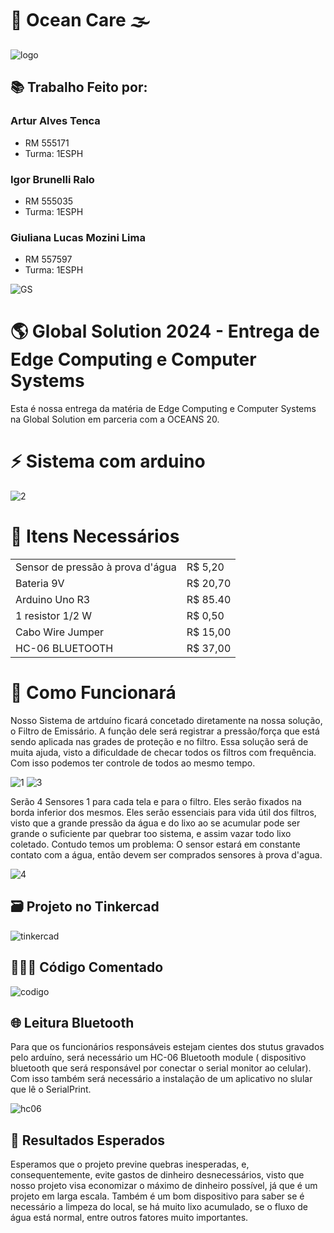 # 🌊 Ocean Care 🌫️

![logo](https://github.com/Oceans-Care/GlobalSolution/assets/162123371/061fce61-df56-4dca-a2fe-efdeecd5a5b0)
## 📚 Trabalho Feito por:
### Artur Alves Tenca
- RM 555171
- Turma: 1ESPH
  
### Igor Brunelli Ralo
- RM 555035
- Turma: 1ESPH

### Giuliana Lucas Mozini Lima
- RM 557597
- Turma: 1ESPH



![GS](https://github.com/Oceans-Care/GlobalSolution/assets/162123371/0e9b5040-7d1f-450f-9827-a91e3b7a7e9c)

<h1> 🌎 Global Solution 2024 - Entrega de Edge Computing e Computer Systems </h1>
Esta é nossa entrega da matéria de Edge Computing e Computer Systems na Global Solution em parceria com a OCEANS 20.
  
# ⚡ Sistema com arduino

![2](https://github.com/Oceans-Care/GlobalSolution/assets/162123371/841e5969-eb00-4dcd-a7da-5ae5ce019647)

# 🧱 Itens Necessários 

<table>
  <tr>
    <td> Sensor de pressão à prova d'água </td>
    <td> R$ 5,20 </td>
  </tr>
  <tr>
    <td> Bateria 9V</td>
    <td> R$ 20,70 </td>
  </tr>
  <tr>
    <td> Arduino Uno R3 </td>
    <td> R$ 85.40 </td>
  </tr>
  <tr>
    <td> 1 resistor 1/2 W </td>
    <td> R$ 0,50 </td>
  </tr>
  <tr>
    <td> Cabo Wire Jumper </td>
    <td> R$ 15,00 </td>
  </tr>
   <tr>
    <td> HC-06 BLUETOOTH </td>
    <td> R$ 37,00 </td>
  </tr>
</table>

# 🤔 Como Funcionará
Nosso Sistema de artduíno ficará concetado diretamente na nossa solução, o Filtro de Emissário. A função dele será registrar a pressão/força que está sendo aplicada nas grades de proteção e no filtro. Essa solução será de muita ajuda, visto a dificuldade de checar todos os filtros com frequência. Com isso podemos ter controle de todos ao mesmo tempo.

![1](https://github.com/Oceans-Care/GlobalSolution/assets/162123371/429a0190-d19d-4335-9e0d-36f10e2ef22b)
![3](https://github.com/Oceans-Care/GlobalSolution/assets/162123371/b5c4f204-0ab4-452f-a319-04fcfde90891)

Serão 4 Sensores 1 para cada tela e para o filtro. Eles serão fixados na borda inferior dos mesmos. Eles serão essenciais para vida útil dos filtros, visto que a grande pressão da água e do lixo ao se acumular pode ser grande o suficiente par quebrar too sistema, e assim vazar todo lixo coletado. Contudo temos um problema: O sensor estará em constante contato com a água, então devem ser comprados sensores à prova d'agua.

![4](https://github.com/Oceans-Care/GlobalSolution/assets/162123371/f191cf0b-45f5-44ec-81c7-43300949ccce)

## 🗃️ Projeto no Tinkercad 

![tinkercad](https://github.com/Oceans-Care/GlobalSolution/assets/162123371/8576bae4-8f93-42c9-a672-a333ebcbe509)

## 👩🏻‍💻 Código Comentado 

![codigo](https://github.com/Oceans-Care/GlobalSolution/assets/162123371/6f7f5148-e6d7-4df3-816f-e91814813501)

## 🌐 Leitura Bluetooth

Para que os funcionários responsáveis estejam cientes dos stutus gravados pelo arduíno, será necessário um HC-06 Bluetooth module ( dispositivo bluetooth que será responsável por conectar o serial monitor ao celular). Com isso também será necessário a instalação de um aplicativo no slular que lê o SerialPrint.

![hc06](https://github.com/Oceans-Care/GlobalSolution/assets/162123371/7aa2e1a9-4689-4ff2-857a-734b0303f3d8)

## 🎯 Resultados Esperados 

Esperamos que o projeto previne quebras inesperadas, e, consequentemente, evite gastos de dinheiro desnecessários, visto que nosso projeto visa economizar o máximo de dinheiro possível, já que é um projeto em larga escala. Também é um bom dispositivo para saber se é necessário a limpeza do local, se há muito lixo acumulado, se o fluxo de água está normal, entre outros fatores muito importantes.

